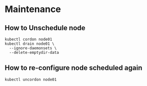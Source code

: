 # Maintenance 

## How to Unschedule node
```
kubectl cordon node01
kubectl drain node01 \
  --ignore-daemonsets \
  --delete-emptydir-data
```

## How to re-configure node scheduled again
```
kubectl uncordon node01
```
